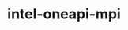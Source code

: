 ---
title: "intel-oneapi-mpi"
layout: cache
categories: [package, develop]
meta: {"versions": ["2021.13.1"], "compilers": ["gcc@=11.4.0", "gcc@=12.3.0", "intel@=2021.10.0", "oneapi@=2023.2.0", "oneapi@=2024.2.0", "oneapi@=2024.2.1"], "oss": ["amzn2", "ubuntu22.04"], "platforms": ["linux"], "targets": ["x86_64_v3", "x86_64_v4"], "stacks": ["aws-pcluster-x86_64_v4", "e4s-oneapi", "ml-linux-x86_64-cpu", "root"], "num_specs": 22, "num_specs_by_stack": {"aws-pcluster-x86_64_v4": 18, "root": 22, "ml-linux-x86_64-cpu": 1, "e4s-oneapi": 3}}
spec_details: [{"hash": "v5cajrzctdz6esmrg4pt4m74p6oqtbaz", "compiler": "gcc@=12.3.0", "versions": ["2021.13.1"], "os": "amzn2", "platform": "linux", "target": "x86_64_v3", "variants": ["build_system=generic", "~classic-names", "+envmods", "+external-libfabric", "+generic-names", "~ilp64"], "stacks": ["aws-pcluster-x86_64_v4", "root"], "size": "-", "tarball": "https://binaries.spack.io/develop/build_cache/linux-amzn2-x86_64_v3/gcc-12.3.0/intel-oneapi-mpi-2021.13.1/linux-amzn2-x86_64_v3-gcc-12.3.0-intel-oneapi-mpi-2021.13.1-v5cajrzctdz6esmrg4pt4m74p6oqtbaz.spack"}, {"hash": "4x7wi6ipjdgeiuykbgzfni65ttei4x3n", "compiler": "gcc@=12.3.0", "versions": ["2021.13.1"], "os": "amzn2", "platform": "linux", "target": "x86_64_v3", "variants": ["build_system=generic", "~classic-names", "+envmods", "+external-libfabric", "+generic-names", "~ilp64"], "stacks": ["aws-pcluster-x86_64_v4", "root"], "size": "-", "tarball": "https://binaries.spack.io/develop/build_cache/linux-amzn2-x86_64_v3/gcc-12.3.0/intel-oneapi-mpi-2021.13.1/linux-amzn2-x86_64_v3-gcc-12.3.0-intel-oneapi-mpi-2021.13.1-4x7wi6ipjdgeiuykbgzfni65ttei4x3n.spack"}, {"hash": "uswn5ff7v4lmf7z3brb4ydd2x2cjqdmt", "compiler": "gcc@=12.3.0", "versions": ["2021.13.1"], "os": "amzn2", "platform": "linux", "target": "x86_64_v3", "variants": ["build_system=generic", "~classic-names", "+envmods", "+external-libfabric", "+generic-names", "~ilp64"], "stacks": ["aws-pcluster-x86_64_v4", "root"], "size": "-", "tarball": "https://binaries.spack.io/develop/build_cache/linux-amzn2-x86_64_v3/gcc-12.3.0/intel-oneapi-mpi-2021.13.1/linux-amzn2-x86_64_v3-gcc-12.3.0-intel-oneapi-mpi-2021.13.1-uswn5ff7v4lmf7z3brb4ydd2x2cjqdmt.spack"}, {"hash": "zyqi2dthglhodbxbfsjb65fzsqym2evp", "compiler": "oneapi@=2023.2.0", "versions": ["2021.13.1"], "os": "amzn2", "platform": "linux", "target": "x86_64_v3", "variants": ["build_system=generic", "~classic-names", "+envmods", "+external-libfabric", "+generic-names", "~ilp64"], "stacks": ["aws-pcluster-x86_64_v4", "root"], "size": "-", "tarball": "https://binaries.spack.io/develop/build_cache/linux-amzn2-x86_64_v3/oneapi-2023.2.0/intel-oneapi-mpi-2021.13.1/linux-amzn2-x86_64_v3-oneapi-2023.2.0-intel-oneapi-mpi-2021.13.1-zyqi2dthglhodbxbfsjb65fzsqym2evp.spack"}, {"hash": "qfrt5ilvt2wktmid2lxq4jpbz36p33tv", "compiler": "oneapi@=2023.2.0", "versions": ["2021.13.1"], "os": "amzn2", "platform": "linux", "target": "x86_64_v3", "variants": ["build_system=generic", "~classic-names", "+envmods", "+external-libfabric", "+generic-names", "~ilp64"], "stacks": ["aws-pcluster-x86_64_v4", "root"], "size": "-", "tarball": "https://binaries.spack.io/develop/build_cache/linux-amzn2-x86_64_v3/oneapi-2023.2.0/intel-oneapi-mpi-2021.13.1/linux-amzn2-x86_64_v3-oneapi-2023.2.0-intel-oneapi-mpi-2021.13.1-qfrt5ilvt2wktmid2lxq4jpbz36p33tv.spack"}, {"hash": "fpg5zahmgte32ojncdrik3ovhez6hdut", "compiler": "intel@=2021.10.0", "versions": ["2021.13.1"], "os": "amzn2", "platform": "linux", "target": "x86_64_v3", "variants": ["build_system=generic", "~classic-names", "+envmods", "+external-libfabric", "+generic-names", "~ilp64"], "stacks": ["aws-pcluster-x86_64_v4", "root"], "size": "-", "tarball": "https://binaries.spack.io/develop/build_cache/linux-amzn2-x86_64_v3/intel-2021.10.0/intel-oneapi-mpi-2021.13.1/linux-amzn2-x86_64_v3-intel-2021.10.0-intel-oneapi-mpi-2021.13.1-fpg5zahmgte32ojncdrik3ovhez6hdut.spack"}, {"hash": "5s5hexsmxcgxxg62xezpm7c56vg2dvme", "compiler": "intel@=2021.10.0", "versions": ["2021.13.1"], "os": "amzn2", "platform": "linux", "target": "x86_64_v3", "variants": ["build_system=generic", "~classic-names", "+envmods", "+external-libfabric", "+generic-names", "~ilp64"], "stacks": ["aws-pcluster-x86_64_v4", "root"], "size": "-", "tarball": "https://binaries.spack.io/develop/build_cache/linux-amzn2-x86_64_v3/intel-2021.10.0/intel-oneapi-mpi-2021.13.1/linux-amzn2-x86_64_v3-intel-2021.10.0-intel-oneapi-mpi-2021.13.1-5s5hexsmxcgxxg62xezpm7c56vg2dvme.spack"}, {"hash": "no5ilvki3arspzoi6vdpccp72u2ge7kf", "compiler": "oneapi@=2023.2.0", "versions": ["2021.13.1"], "os": "amzn2", "platform": "linux", "target": "x86_64_v3", "variants": ["build_system=generic", "~classic-names", "+envmods", "+external-libfabric", "+generic-names", "~ilp64"], "stacks": ["aws-pcluster-x86_64_v4", "root"], "size": "-", "tarball": "https://binaries.spack.io/develop/build_cache/linux-amzn2-x86_64_v3/oneapi-2023.2.0/intel-oneapi-mpi-2021.13.1/linux-amzn2-x86_64_v3-oneapi-2023.2.0-intel-oneapi-mpi-2021.13.1-no5ilvki3arspzoi6vdpccp72u2ge7kf.spack"}, {"hash": "v2ac43nhrrnajzrtmive4ejt27lg2rrg", "compiler": "intel@=2021.10.0", "versions": ["2021.13.1"], "os": "amzn2", "platform": "linux", "target": "x86_64_v3", "variants": ["build_system=generic", "~classic-names", "+envmods", "+external-libfabric", "+generic-names", "~ilp64"], "stacks": ["aws-pcluster-x86_64_v4", "root"], "size": "-", "tarball": "https://binaries.spack.io/develop/build_cache/linux-amzn2-x86_64_v3/intel-2021.10.0/intel-oneapi-mpi-2021.13.1/linux-amzn2-x86_64_v3-intel-2021.10.0-intel-oneapi-mpi-2021.13.1-v2ac43nhrrnajzrtmive4ejt27lg2rrg.spack"}, {"hash": "kpn35bk2xuklpqjqdwy4kjusz7q3mmyo", "compiler": "gcc@=12.3.0", "versions": ["2021.13.1"], "os": "amzn2", "platform": "linux", "target": "x86_64_v4", "variants": ["build_system=generic", "~classic-names", "+envmods", "+external-libfabric", "+generic-names", "~ilp64"], "stacks": ["aws-pcluster-x86_64_v4", "root"], "size": "-", "tarball": "https://binaries.spack.io/develop/build_cache/linux-amzn2-x86_64_v4/gcc-12.3.0/intel-oneapi-mpi-2021.13.1/linux-amzn2-x86_64_v4-gcc-12.3.0-intel-oneapi-mpi-2021.13.1-kpn35bk2xuklpqjqdwy4kjusz7q3mmyo.spack"}, {"hash": "kfphkbmss6qxcukzaac34ojvxg5rlb4v", "compiler": "oneapi@=2023.2.0", "versions": ["2021.13.1"], "os": "amzn2", "platform": "linux", "target": "x86_64_v4", "variants": ["build_system=generic", "~classic-names", "+envmods", "+external-libfabric", "+generic-names", "~ilp64"], "stacks": ["aws-pcluster-x86_64_v4", "root"], "size": "-", "tarball": "https://binaries.spack.io/develop/build_cache/linux-amzn2-x86_64_v4/oneapi-2023.2.0/intel-oneapi-mpi-2021.13.1/linux-amzn2-x86_64_v4-oneapi-2023.2.0-intel-oneapi-mpi-2021.13.1-kfphkbmss6qxcukzaac34ojvxg5rlb4v.spack"}, {"hash": "wy4wcnlrb7dvqfcaakybrnvi7qnxm6l2", "compiler": "gcc@=12.3.0", "versions": ["2021.13.1"], "os": "amzn2", "platform": "linux", "target": "x86_64_v4", "variants": ["build_system=generic", "~classic-names", "+envmods", "+external-libfabric", "+generic-names", "~ilp64"], "stacks": ["aws-pcluster-x86_64_v4", "root"], "size": "-", "tarball": "https://binaries.spack.io/develop/build_cache/linux-amzn2-x86_64_v4/gcc-12.3.0/intel-oneapi-mpi-2021.13.1/linux-amzn2-x86_64_v4-gcc-12.3.0-intel-oneapi-mpi-2021.13.1-wy4wcnlrb7dvqfcaakybrnvi7qnxm6l2.spack"}, {"hash": "nbonqrguhdupqfyz6a3w2wfsgju7dvor", "compiler": "gcc@=12.3.0", "versions": ["2021.13.1"], "os": "amzn2", "platform": "linux", "target": "x86_64_v4", "variants": ["build_system=generic", "~classic-names", "+envmods", "+external-libfabric", "+generic-names", "~ilp64"], "stacks": ["aws-pcluster-x86_64_v4", "root"], "size": "-", "tarball": "https://binaries.spack.io/develop/build_cache/linux-amzn2-x86_64_v4/gcc-12.3.0/intel-oneapi-mpi-2021.13.1/linux-amzn2-x86_64_v4-gcc-12.3.0-intel-oneapi-mpi-2021.13.1-nbonqrguhdupqfyz6a3w2wfsgju7dvor.spack"}, {"hash": "kqvjqcwrmdm4qutux2drlb6hlcdttz27", "compiler": "intel@=2021.10.0", "versions": ["2021.13.1"], "os": "amzn2", "platform": "linux", "target": "x86_64_v4", "variants": ["build_system=generic", "~classic-names", "+envmods", "+external-libfabric", "+generic-names", "~ilp64"], "stacks": ["aws-pcluster-x86_64_v4", "root"], "size": "-", "tarball": "https://binaries.spack.io/develop/build_cache/linux-amzn2-x86_64_v4/intel-2021.10.0/intel-oneapi-mpi-2021.13.1/linux-amzn2-x86_64_v4-intel-2021.10.0-intel-oneapi-mpi-2021.13.1-kqvjqcwrmdm4qutux2drlb6hlcdttz27.spack"}, {"hash": "n5tfgrmrspgyhqreqo4d6lf5dkkb5zkj", "compiler": "intel@=2021.10.0", "versions": ["2021.13.1"], "os": "amzn2", "platform": "linux", "target": "x86_64_v4", "variants": ["build_system=generic", "~classic-names", "+envmods", "+external-libfabric", "+generic-names", "~ilp64"], "stacks": ["aws-pcluster-x86_64_v4", "root"], "size": "-", "tarball": "https://binaries.spack.io/develop/build_cache/linux-amzn2-x86_64_v4/intel-2021.10.0/intel-oneapi-mpi-2021.13.1/linux-amzn2-x86_64_v4-intel-2021.10.0-intel-oneapi-mpi-2021.13.1-n5tfgrmrspgyhqreqo4d6lf5dkkb5zkj.spack"}, {"hash": "b44ajshw2kmsf55dpyibxgekhwgnweqr", "compiler": "oneapi@=2023.2.0", "versions": ["2021.13.1"], "os": "amzn2", "platform": "linux", "target": "x86_64_v4", "variants": ["build_system=generic", "~classic-names", "+envmods", "+external-libfabric", "+generic-names", "~ilp64"], "stacks": ["aws-pcluster-x86_64_v4", "root"], "size": "-", "tarball": "https://binaries.spack.io/develop/build_cache/linux-amzn2-x86_64_v4/oneapi-2023.2.0/intel-oneapi-mpi-2021.13.1/linux-amzn2-x86_64_v4-oneapi-2023.2.0-intel-oneapi-mpi-2021.13.1-b44ajshw2kmsf55dpyibxgekhwgnweqr.spack"}, {"hash": "dfjtlojmtt6vieetoptatgliuxpackw4", "compiler": "intel@=2021.10.0", "versions": ["2021.13.1"], "os": "amzn2", "platform": "linux", "target": "x86_64_v4", "variants": ["build_system=generic", "~classic-names", "+envmods", "+external-libfabric", "+generic-names", "~ilp64"], "stacks": ["aws-pcluster-x86_64_v4", "root"], "size": "-", "tarball": "https://binaries.spack.io/develop/build_cache/linux-amzn2-x86_64_v4/intel-2021.10.0/intel-oneapi-mpi-2021.13.1/linux-amzn2-x86_64_v4-intel-2021.10.0-intel-oneapi-mpi-2021.13.1-dfjtlojmtt6vieetoptatgliuxpackw4.spack"}, {"hash": "evv67gx4wy7jwutifwzr6p22d6jb6tjw", "compiler": "oneapi@=2023.2.0", "versions": ["2021.13.1"], "os": "amzn2", "platform": "linux", "target": "x86_64_v4", "variants": ["build_system=generic", "~classic-names", "+envmods", "+external-libfabric", "+generic-names", "~ilp64"], "stacks": ["aws-pcluster-x86_64_v4", "root"], "size": "-", "tarball": "https://binaries.spack.io/develop/build_cache/linux-amzn2-x86_64_v4/oneapi-2023.2.0/intel-oneapi-mpi-2021.13.1/linux-amzn2-x86_64_v4-oneapi-2023.2.0-intel-oneapi-mpi-2021.13.1-evv67gx4wy7jwutifwzr6p22d6jb6tjw.spack"}, {"hash": "47smxgju5njodllaib3lkg55vzfowmkb", "compiler": "gcc@=11.4.0", "versions": ["2021.13.1"], "os": "ubuntu22.04", "platform": "linux", "target": "x86_64_v3", "variants": ["build_system=generic", "~classic-names", "+envmods", "~external-libfabric", "~generic-names", "~ilp64"], "stacks": ["ml-linux-x86_64-cpu", "root"], "size": "-", "tarball": "https://binaries.spack.io/develop/build_cache/linux-ubuntu22.04-x86_64_v3/gcc-11.4.0/intel-oneapi-mpi-2021.13.1/linux-ubuntu22.04-x86_64_v3-gcc-11.4.0-intel-oneapi-mpi-2021.13.1-47smxgju5njodllaib3lkg55vzfowmkb.spack"}, {"hash": "ufyzuxi5m2m22vzy7v6z67ayjztkteme", "compiler": "oneapi@=2024.2.0", "versions": ["2021.13.1"], "os": "ubuntu22.04", "platform": "linux", "target": "x86_64_v3", "variants": ["build_system=generic", "~classic-names", "+envmods", "~external-libfabric", "~generic-names", "~ilp64"], "stacks": ["root", "e4s-oneapi"], "size": "-", "tarball": "https://binaries.spack.io/develop/build_cache/linux-ubuntu22.04-x86_64_v3/oneapi-2024.2.0/intel-oneapi-mpi-2021.13.1/linux-ubuntu22.04-x86_64_v3-oneapi-2024.2.0-intel-oneapi-mpi-2021.13.1-ufyzuxi5m2m22vzy7v6z67ayjztkteme.spack"}, {"hash": "zschsc52642jfdy655cynncnwqpnysp5", "compiler": "oneapi@=2024.2.1", "versions": ["2021.13.1"], "os": "ubuntu22.04", "platform": "linux", "target": "x86_64_v3", "variants": ["build_system=generic", "~classic-names", "+envmods", "~external-libfabric", "~generic-names", "~ilp64"], "stacks": ["root", "e4s-oneapi"], "size": "-", "tarball": "https://binaries.spack.io/develop/build_cache/linux-ubuntu22.04-x86_64_v3/oneapi-2024.2.1/intel-oneapi-mpi-2021.13.1/linux-ubuntu22.04-x86_64_v3-oneapi-2024.2.1-intel-oneapi-mpi-2021.13.1-zschsc52642jfdy655cynncnwqpnysp5.spack"}, {"hash": "7mf2womlgiwe5liausoxuqszkvxp6ozc", "compiler": "oneapi@=2024.2.1", "versions": ["2021.13.1"], "os": "ubuntu22.04", "platform": "linux", "target": "x86_64_v3", "variants": ["build_system=generic", "~classic-names", "+envmods", "~external-libfabric", "~generic-names", "~ilp64"], "stacks": ["root", "e4s-oneapi"], "size": "-", "tarball": "https://binaries.spack.io/develop/build_cache/linux-ubuntu22.04-x86_64_v3/oneapi-2024.2.1/intel-oneapi-mpi-2021.13.1/linux-ubuntu22.04-x86_64_v3-oneapi-2024.2.1-intel-oneapi-mpi-2021.13.1-7mf2womlgiwe5liausoxuqszkvxp6ozc.spack"}]
---